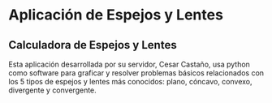 # Aplicación de Espejos y Lentes
## Calculadora de Espejos y Lentes

Esta aplicación desarrollada por su servidor, Cesar Castaño, usa python como software para graficar y resolver problemas básicos relacionados con los 5 tipos de espejos y lentes más conocidos: plano, cóncavo, convexo, divergente y convergente.
